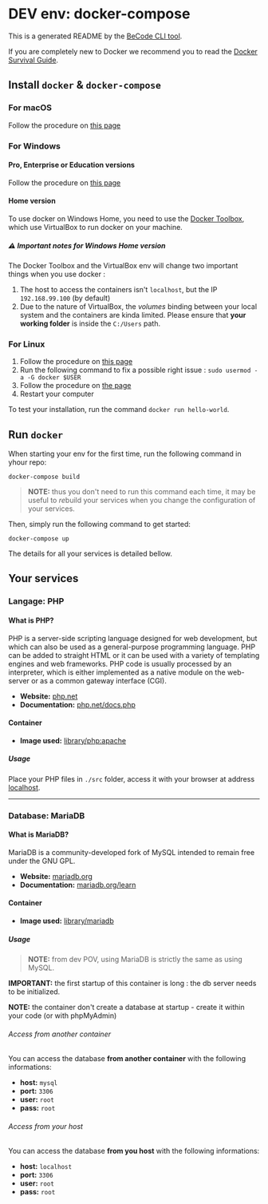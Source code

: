 # DEV env: docker-compose

This is a generated README by the [BeCode CLI tool](https://github.com/becodeorg/cli).

If you are completely new to Docker we recommend you to read the [Docker Survival Guide](https://github.com/becodeorg/cli/tree/develop/docs/docker-survival-guide).

## Install `docker` & `docker-compose`

### For macOS

Follow the procedure on [this page](https://docs.docker.com/docker-for-mac/install/)

### For Windows

#### Pro, Enterprise or Education versions

Follow the procedure on [this page](https://docs.docker.com/docker-for-windows/install/)

#### Home version

To use docker on Windows Home, you need to use the [Docker Toolbox](https://docs.docker.com/toolbox/overview/), which use VirtualBox to run docker on your machine.  

##### ⚠️ Important notes for Windows Home version

The Docker Toolbox and the VirtualBox env will change two important things when you use docker : 

1. The host to access the containers isn't `localhost`, but the IP `192.168.99.100` (by default)
2. Due to the nature of VirtualBox, the *volumes* binding between your local system and the containers are kinda limited. Please ensure that **your working folder** is inside the `C:/Users` path.

### For Linux

1. Follow the procedure on [this page](https://docs.docker.com/install/linux/docker-ce/ubuntu/)
1. Run the following command to fix a possible right issue : `sudo usermod -a -G docker $USER`
1. Follow the procedure on [the page](https://docs.docker.com/compose/install/#install-compose)
1. Restart your computer

To test your installation, run the command `docker run hello-world`.

## Run `docker`

When starting your env for the first time, run the following command in yhour repo:

	docker-compose build
	
> **NOTE:** thus you don't need to run this command each time, it may be useful to *re*build your services when you change the configuration of your services.

Then, simply run the following command to get started:

    docker-compose up

The details for all your services is detailed bellow.

## Your services

### Langage: PHP

#### What is PHP?

PHP is a server-side scripting language designed for web development, but which can also be used as a general-purpose programming language. PHP can be added to straight HTML or it can be used with a variety of templating engines and web frameworks. PHP code is usually processed by an interpreter, which is either implemented as a native module on the web-server or as a common gateway interface (CGI).

* **Website:** [php.net](http://php.net)
* **Documentation:** [php.net/docs.php](http://php.net/docs.php)

#### Container

* **Image used:** [library/php:apache](https://hub.docker.com/_/php/)

##### Usage

Place your PHP files in `./src` folder, access it with your browser at address [localhost](http://localhost).


* * *

### Database: MariaDB

#### What is MariaDB?

MariaDB is a community-developed fork of MySQL intended to remain free under the GNU GPL.

* **Website:** [mariadb.org](https://mariadb.org)
* **Documentation:** [mariadb.org/learn](https://mariadb.org/learn/)

#### Container

* **Image used:** [library/mariadb](https://hub.docker.com/_/mariadb/)

##### Usage

> **NOTE:** from dev POV, using MariaDB is strictly the same as using MySQL.

**IMPORTANT:** the first startup of this container is long : the db server needs to be initialized.

**NOTE:** the container don't create a database at startup - create it within your code (or with phpMyAdmin)

###### Access from another container

You can access the database **from another container** with the following informations:

* **host:** `mysql`
* **port:** `3306`
* **user:** `root`
* **pass:** `root`

###### Access from your host

You can access the database  **from you host** with the following informations:

* **host:** `localhost`
* **port:** `3306`
* **user:** `root`
* **pass:** `root`

